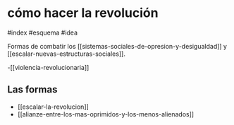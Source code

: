 # cómo hacer la revolución
#index #esquema  #idea

Formas de combatir los [[sistemas-sociales-de-opresion-y-desigualdad]] y [[escalar-nuevas-estructuras-sociales]].

-[[violencia-revolucionaria]]

## Las formas

- [[escalar-la-revolucion]]
- [[alianze-entre-los-mas-oprimidos-y-los-menos-alienados]]